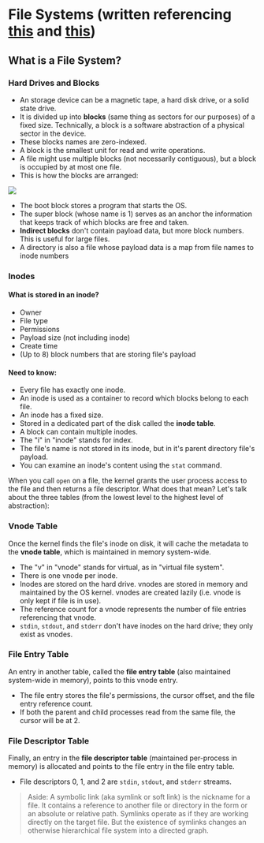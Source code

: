 # File Systems (written referencing [this](https://github.com/Leedehai/CS110Notes/blob/master/CS110NotesCollection/Topic%201%20Filesystem%20(1).md) and [this](https://github.com/Leedehai/CS110Notes/blob/master/CS110NotesCollection/Topic%201%20Filesystem%20(2).md))

## What is a File System?
### Hard Drives and Blocks
- An storage device can be a magnetic tape, a hard disk drive, or a solid state drive.
- It is divided up into **blocks** (same thing as sectors for our purposes) of a fixed size. Technically, a block is a software abstraction of a physical sector in the device.
- These blocks names are zero-indexed.
- A block is the smallest unit for read and write operations. 
- A file might use multiple blocks (not necessarily contiguous), but a block is occupied by at most one file. 
- This is how the blocks are arranged:

![](https://image.ibb.co/kpMN6J/Screen_Shot_2018_05_11_at_12_47_53_AM.png)

- The boot block stores a program that starts the OS.
- The super block (whose name is 1) serves as an anchor the information that keeps track of which blocks are free and taken.
- **Indirect blocks** don't contain payload data, but more block numbers. This is useful for large files. 
- A directory is also a file whose payload data is a map from file names to inode numbers

### Inodes
#### What is stored in an inode?

- Owner
- File type
- Permissions
- Payload size (not including inode)
- Create time
- (Up to 8) block numbers that are storing file's payload

#### Need to know:

- Every file has exactly one inode.
- An inode is used as a container to record which blocks belong to each file.
- An inode has a fixed size.
- Stored in a dedicated part of the disk called the **inode table**.
- A block can contain multiple inodes. 
- The "i" in "inode" stands for index.
- The file's name is not stored in its inode, but in it's parent directory file's payload.
- You can examine an inode's content using the `stat` command.

When you call `open` on a file, the kernel grants the user process access to the file and then returns a file descriptor. What does that mean? Let's talk about the three tables (from the lowest level to the highest level of abstraction):

### Vnode Table
Once the kernel finds the file's inode on disk, it will cache the metadata to the **vnode table**, which is maintained in memory system-wide. 

- The "v" in "vnode" stands for virtual, as in "virtual file system". 
- There is one vnode per inode.
- Inodes are stored on the hard drive. vnodes are stored in memory and maintained by the OS kernel. vnodes are created lazily (i.e. vnode is only kept if file is in use).
- The reference count for a vnode represents the number of file entries referencing that vnode.
- `stdin`, `stdout`, and `stderr` don't have inodes on the hard drive; they only exist as vnodes.

### File Entry Table
An entry in another table, called the **file entry table** (also maintained system-wide in memory), points to this vnode entry.
 
- The file entry stores the file's permissions, the cursor offset, and the file entry reference count.
- If both the parent and child processes read from the same file, the cursor will be at 2.

### File Descriptor Table
Finally, an entry in the **file descriptor table** (maintained per-process in memory) is allocated and points to the file entry in the file entry table.

- File descriptors 0, 1, and 2 are `stdin`, `stdout`, and `stderr` streams.

> Aside:
> A symbolic link (aka symlink or soft link) is the nickname for a file. It contains a reference to another file or directory in the form or an absolute or relative path. Symlinks operate as if they are working directly on the target file. But the existence of symlinks changes an otherwise hierarchical file system into a directed graph.